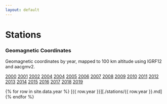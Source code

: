 ```yaml
---
layout: default
---
```


# Stations

### Geomagnetic Coordinates

Geomagnetic coordinates by year, mapped to 100 km altitude using IGRF12 and aacgmv2.

[2000][1] [2001][2] [2002][3] [2004][4] [2004][5] [2005][6] [2006][7] [2007][8] [2008][9] [2009][10] [2010][11] [2011][12] [2012][13] [2013][14] [2014][15] [2015][16] [2016][17] [2017][18] [2018][19] [2019][20] 


<div class="display compact" style="height:100%; width:100%; overflow:auto;">
{% for row in site.data.year %}
    [{{ row.year }}][./stations/{{ row.year }}.md]
{% endfor %}
</div>

### Map


### Geographic Coordinates

<div class="display compact" style="height:100%; width:100%; font-size:	12px; overflow:auto;">

<table id="catalogue" class="display">
<thead>
<tr class="header">
<th style="font-size: 16px" data-sort>Array</th>
<th style="font-size: 16px">Code</th>
<th style="font-size: 16px">Name</th>
<th style="font-size: 16px">Latitude</th>
<th style="font-size: 16px">Longitude</th>

</tr>
</thead>
<tbody>

{% for row in site.data.station_list %}
  <tr>
  <td> {{ row.Array }} </td>
  <td> {{ row.Code }}</td>
  <td> {{ row.Name}} </td>
  <td> {{ row.Latitude }} </td>
  <td> {{ row.Longitude }} </td>
  </tr>
{% endfor %}
</tbody>
</table>

</div>

<script src="https://ajax.googleapis.com/ajax/libs/jquery/1.12.4/jquery.min.js"></script>
<script type="text/javascript" charset="utf8" src="https://cdn.datatables.net/1.10.13/js/jquery.dataTables.min.js"></script>

<script type="text/javascript"
        src="https://cdn.mathjax.org/mathjax/latest/MathJax.js?config=TeX-AMS-MML_HTMLorMML">
</script>

<script>
 
$(document).ready(function() {
    $("#catalogue").dataTable( {
        paging: false,
        'data-sort': true,
        order: [[ 0, "desc" ], [3, "desc"]],
        stateSave: true,
        searching: true
    });
});
</script>


[1]: ./stations/2000.md
[2]: ./stations/2001.md
[3]: ./stations/2002.md
[4]: ./stations/2003.md
[5]: ./stations/2004.md
[6]: ./stations/2005.md
[7]: ./stations/2006.md
[8]: ./stations/2007.md
[9]: ./stations/2008.md
[10]: ./stations/2009.md
[11]: ./stations/2010.md
[12]: ./stations/2011.md
[13]: ./stations/2012.md
[14]: ./stations/2013.md
[15]: ./stations/2014.md
[16]: ./stations/2015.md
[17]: ./stations/2016.md
[18]: ./stations/2017.md
[19]: ./stations/2018.md
[20]: ./stations/2019.md